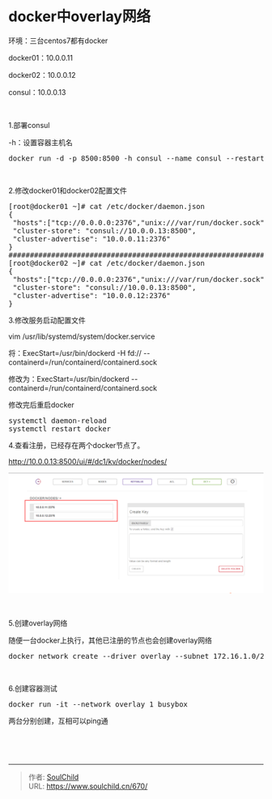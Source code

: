# docker中overlay网络

<!--more-->
环境：三台centos7都有docker

docker01：10.0.0.11

docker02：10.0.0.12

consul：10.0.0.13

&nbsp;

1.部署consul

-h：设置容器主机名
<pre>docker run -d -p 8500:8500 -h consul --name consul --restart=always progrium/consul -server -bootstrap</pre>
&nbsp;

2.修改docker01和docker02配置文件
<pre>[root@docker01 ~]# cat /etc/docker/daemon.json 
{
 "hosts":["tcp://0.0.0.0:2376","unix:///var/run/docker.sock"],
 "cluster-store": "consul://10.0.0.13:8500",
 "cluster-advertise": "10.0.0.11:2376"
}
#############################################################################
[root@docker02 ~]# cat /etc/docker/daemon.json 
{
 "hosts":["tcp://0.0.0.0:2376","unix:///var/run/docker.sock"],
 "cluster-store": "consul://10.0.0.13:8500",
 "cluster-advertise": "10.0.0.12:2376"
}</pre>
3.修改服务启动配置文件

vim /usr/lib/systemd/system/docker.service

将：ExecStart=/usr/bin/dockerd -H fd:// --containerd=/run/containerd/containerd.sock

修改为：ExecStart=/usr/bin/dockerd --containerd=/run/containerd/containerd.sock

修改完后重启docker
<pre>systemctl daemon-reload
systemctl restart docker</pre>
4.查看注册，已经存在两个docker节点了。

http://10.0.0.13:8500/ui/#/dc1/kv/docker/nodes/

<img src="images/98caad0594d774cb54a50874bda42011.png" />

&nbsp;

5.创建overlay网络

随便一台docker上执行，其他已注册的节点也会创建overlay网络
<pre>docker network create --driver overlay --subnet 172.16.1.0/24 --gateway 172.16.1.254 overlay_1</pre>
&nbsp;

6.创建容器测试
<pre>docker run -it --network overlay_1 busybox</pre>
两台分别创建，互相可以ping通

&nbsp;

&nbsp;


---

> 作者: [SoulChild](https://www.soulchild.cn)  
> URL: https://www.soulchild.cn/670/  

